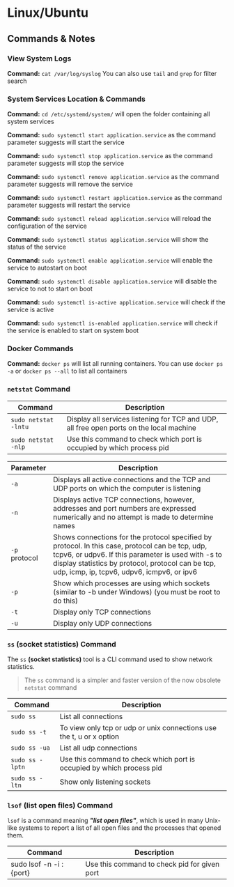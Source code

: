 # Linux/Ubuntu

## Commands & Notes

### View System Logs

**Command:** `cat /var/log/syslog` You can also use `tail` and `grep` for filter search

### System Services Location & Commands

**Command:** `cd /etc/systemd/system/` will open the folder containing all system services

**Command:** `sudo systemctl start application.service` as the command parameter suggests will start the service

**Command:** `sudo systemctl stop application.service` as the command parameter suggests will stop the service

**Command:** `sudo systemctl remove application.service` as the command parameter suggests will remove the service

**Command:** `sudo systemctl restart application.service` as the command parameter suggests will restart the service

**Command:** `sudo systemctl reload application.service` will reload the configuration of the service

**Command:** `sudo systemctl status application.service` will show the status of the service

**Command:** `sudo systemctl enable application.service` will enable the service to autostart on boot

**Command:** `sudo systemctl disable application.service` will disable the service to not to start on boot

**Command:** `sudo systemctl is-active application.service` will check if the service is active

**Command:** `sudo systemctl is-enabled application.service` will check if the service is enabled to start on system boot

### Docker Commands

**Command:** `docker ps` will list all running containers. You can use `docker ps -a` or `docker ps --all` to list all containers

### `netstat` Command

|Command|Description|
|-|-|
|`sudo netstat -lntu`|Display all services listening for TCP and UDP, all free open ports on the local machine|
|`sudo netstat -nlp`|Use this command to check which port is occupied by which process pid|

|Parameter|Description|
|-|-|
|`-a`|Displays all active connections and the TCP and UDP ports on which the computer is listening|
|`-n`|Displays active TCP connections, however, addresses and port numbers are expressed numerically and no attempt is made to determine names|
|`-p` protocol|Shows connections for the protocol specified by protocol. In this case, protocol can be tcp, udp, tcpv6, or udpv6. If this parameter is used with -s to display statistics by protocol, protocol can be tcp, udp, icmp, ip, tcpv6, udpv6, icmpv6, or ipv6|
|`-p`|Show which processes are using which sockets (similar to -b under Windows) (you must be root to do this)|
|`-t`|Display only TCP connections|
|`-u`|Display only UDP connections|

### `ss` **(socket statistics)** Command

The `ss` **(socket statistics)** tool is a CLI command used to show network statistics.

> The `ss` command is a simpler and faster version of the now obsolete `netstat` command

|Command|Description|
|-|-|
|`sudo ss`|List all connections|
|`sudo ss -t`|To view only tcp or udp or unix connections use the t, u or x option|
|`sudo ss -ua`|List all udp connections|
|`sudo ss -lptn`|Use this command to check which port is occupied by which process pid|
|`sudo ss -ltn`|Show only listening sockets|

### `lsof` **(list open files)** Command

`lsof` is a command meaning ***"list open files"***, which is used in many Unix-like systems to report a list of all open files and the processes that opened them.

|Command|Description|
|-|-|
|sudo lsof -n -i :{port}|Use this command to check pid for given port|
